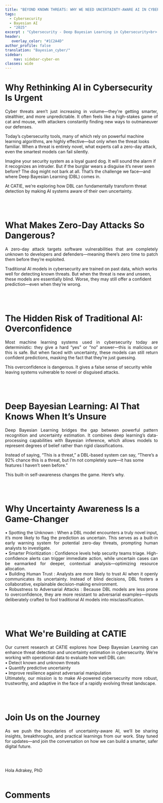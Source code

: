 ```yaml
---
title: "BEYOND KNOWN THREATS: WHY WE NEED UNCERTAINTY-AWARE AI IN CYBERSECURITY"
tags:
  - Cybersecurity
  - Bayesian AI
  - "2025"
excerpt : "Cybersecurity - Deep Bayesian Learning in Cybersecurity<br> - Difficulty: beginner"
header:
   overlay_color: "#1C2A4D"
author_profile: false
translation: "Bayesian_cyber/"
sidebar:
    nav: sidebar-cyber-en
classes: wide
---
```


# Why Rethinking AI in Cybersecurity Is Urgent
<p style="text-align:justify;">
Cyber threats aren’t just increasing in volume—they're getting smarter, stealthier, and more unpredictable. It often feels like a high-stakes game of cat and mouse, with attackers constantly finding new ways to outmaneuver our defenses.<br>

Today’s cybersecurity tools, many of which rely on powerful machine learning algorithms, are highly effective—but only when the threat looks familiar. When a threat is entirely novel, what experts call a zero-day attack, even the smartest models can fail silently.<br>

Imagine your security system as a loyal guard dog. It will sound the alarm if it recognizes an intruder. But if the burglar wears a disguise it’s never seen before? The dog might not bark at all. That’s the challenge we face—and where Deep Bayesian Learning (DBL) comes in.<br>

At CATIE, we’re exploring how DBL can fundamentally transform threat detection by making AI systems aware of their own uncertainty.
</p>
<br><br> 


# What Makes Zero-Day Attacks So Dangerous?
<p style="text-align:justify;">
A zero-day attack targets software vulnerabilities that are completely unknown to developers and defenders—meaning there’s zero time to patch them before they’re exploited.<br>

Traditional AI models in cybersecurity are trained on past data, which works well for detecting known threats. But when the threat is new and unseen, these models are essentially blind. Worse, they may still offer a confident prediction—even when they’re wrong.
</p>
<br><br> 

# The Hidden Risk of Traditional AI: Overconfidence
<p style="text-align:justify;">
Most machine learning systems used in cybersecurity today are deterministic: they give a hard “yes” or “no” answer—this is malicious or this is safe. But when faced with uncertainty, these models can still return confident predictions, masking the fact that they’re just guessing.<br>

This overconfidence is dangerous. It gives a false sense of security while leaving systems vulnerable to novel or disguised attacks.
</p>
<br><br> 

# Deep Bayesian Learning: AI That Knows When It’s Unsure
<p style="text-align:justify;">
Deep Bayesian Learning bridges the gap between powerful pattern recognition and uncertainty estimation. It combines deep learning’s data-processing capabilities with Bayesian inference, which allows models to represent degrees of belief rather than rigid classifications.<br>

Instead of saying, “This is a threat,” a DBL-based system can say, “There’s a 92% chance this is a threat, but I’m not completely sure—it has some features I haven’t seen before.”<br>

This built-in self-awareness changes the game. Here’s why.
</p>
<br><br> 

# Why Uncertainty Awareness Is a Game-Changer
<p style="text-align:justify;">
•	Spotting the Unknown :  When a DBL model encounters a truly novel input, it’s more likely to flag the prediction as uncertain. This serves as a built-in early warning system for potential zero-day threats, prompting human analysts to investigate.<br>
•	Smarter Prioritization : Confidence levels help security teams triage. High-confidence alerts can trigger immediate action, while uncertain cases can be earmarked for deeper, contextual analysis—optimizing resource allocation.<br>
•	Building Human Trust : Analysts are more likely to trust AI when it openly communicates its uncertainty. Instead of blind decisions, DBL fosters a collaborative, explainable decision-making environment.<br>
•	Robustness to Adversarial Attacks : Because DBL models are less prone to overconfidence, they are more resistant to adversarial examples—inputs deliberately crafted to fool traditional AI models into misclassification.
</p>
<br><br> 

# What We're Building at CATIE
<p style="text-align:justify;">
Our current research at CATIE explores how Deep Bayesian Learning can enhance threat detection and uncertainty estimation in cybersecurity. We're working with operational data to evaluate how well DBL can:<br>
•	Detect known and unknown threats<br>
•	Quantify predictive uncertainty<br>
•	Improve resilience against adversarial manipulation<br>
Ultimately, our mission is to make AI-powered cybersecurity more robust, trustworthy, and adaptive in the face of a rapidly evolving threat landscape.
</p>
<br><br> 

# Join Us on the Journey
<p style="text-align:justify;">
As we push the boundaries of uncertainty-aware AI, we’ll be sharing insights, breakthroughs, and practical learnings from our work. Stay tuned for updates—and join the conversation on how we can build a smarter, safer digital future.
</p>
<br><br> 

Hola Adrakey, PhD
<br><br>


# Comments
<script src="https://utteranc.es/client.js"
        repo="catie-aq/blog-vaniila"
        issue-term="pathname"
        label="[Comments]"
        theme="github-dark"
        crossorigin="anonymous"
        async>
</script>

